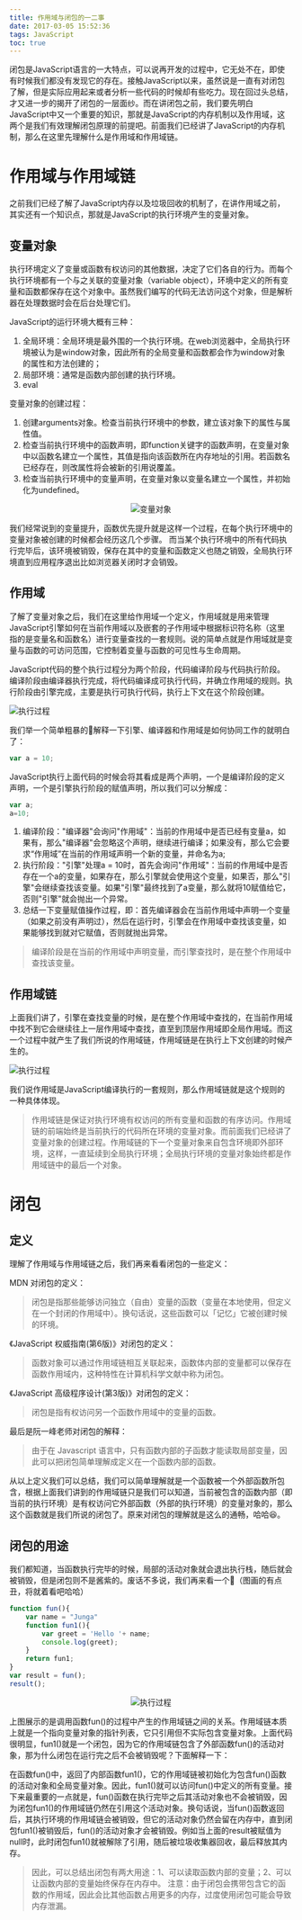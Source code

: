 ```yaml
---
title: 作用域与闭包的一二事
date: 2017-03-05 15:52:36
tags: JavaScript
toc: true
---
```


闭包是JavaScript语言的一大特点，可以说再开发的过程中，它无处不在，即使有时候我们都没有发现它的存在。接触JavaScript以来，虽然说是一直有对闭包了解，但是实际应用起来或者分析一些代码的时候却有些吃力。现在回过头总结，才又进一步的揭开了闭包的一层面纱。而在讲闭包之前，我们要先明白JavaScript中又一个重要的知识，那就是JavaScript的内存机制以及作用域，这两个是我们有效理解闭包原理的前提吧。前面我们已经讲了JavaScript的内存机制，那么在这里先理解什么是作用域和作用域链。

# 作用域与作用域链

之前我们已经了解了JavaScript内存以及垃圾回收的机制了，在讲作用域之前，其实还有一个知识点，那就是JavaScript的执行环境产生的变量对象。

<!-- more -->

## 变量对象

执行环境定义了变量或函数有权访问的其他数据，决定了它们各自的行为。而每个执行环境都有一个与之关联的变量对象（variable object），环境中定义的所有变量和函数都保存在这个对象中。虽然我们编写的代码无法访问这个对象，但是解析器在处理数据时会在后台处理它们。 

JavaScript的运行环境大概有三种：

1. 全局环境：全局环境是最外围的一个执行环境。在web浏览器中，全局执行环境被认为是window对象，因此所有的全局变量和函数都会作为window对象的属性和方法创建的；
2. 局部环境：通常是函数内部创建的执行环境。
3. eval

变量对象的创建过程：

1. 创建arguments对象。检查当前执行环境中的参数，建立该对象下的属性与属性值。
2. 检查当前执行环境中的函数声明，即function关键字的函数声明，在变量对象中以函数名建立一个属性，其值是指向该函数所在内存地址的引用。若函数名已经存在，则改属性将会被新的引用说覆盖。
3. 检查当前执行环境中的变量声明，在变量对象以变量名建立一个属性，并初始化为undefined。

<div align="center">
    <img src="https://github.com/huangzhuangjia/BlogImages/blob/master/img/img05.png?raw=true" alt="变量对象">
</div>

我们经常说到的变量提升，函数优先提升就是这样一个过程，在每个执行环境中的变量对象被创建的时候都会经历这几个步骤。
而当某个执行环境中的所有代码执行完毕后，该环境被销毁，保存在其中的变量和函数定义也随之销毁，全局执行环境直到应用程序退出比如浏览器关闭时才会销毁。

## 作用域

了解了变量对象之后，我们在这里给作用域一个定义，作用域就是用来管理JavaScript引擎如何在当前作用域以及嵌套的子作用域中根据标识符名称（这里指的是变量名和函数名）进行变量查找的一套规则。说的简单点就是作用域就是变量与函数的可访问范围，它控制着变量与函数的可见性与生命周期。

JavaScript代码的整个执行过程分为两个阶段，代码编译阶段与代码执行阶段。编译阶段由编译器执行完成，将代码编译成可执行代码，并确立作用域的规则。执行阶段由引擎完成，主要是执行可执行代码，执行上下文在这个阶段创建。

![执行过程](https://github.com/huangzhuangjia/BlogImages/blob/master/img/img06.png?raw=true)

我们举一个简单粗暴的🌰解释一下引擎、编译器和作用域是如何协同工作的就明白了：

``` js
var a = 10;
```

JavaScript执行上面代码的时候会将其看成是两个声明，一个是编译阶段的定义声明，一个是引擎执行阶段的赋值声明，所以我们可以分解成：

``` js
var a;
a=10;
```

1. 编译阶段："编译器"会询问"作用域"：当前的作用域中是否已经有变量a，如果有，那么"编译器"会忽略这个声明，继续进行编译；如果没有，那么它会要求“作用域”在当前的作用域声明一个新的变量，并命名为a;
2. 执行阶段："引擎"处理a = 10时，首先会询问"作用域"：当前的作用域中是否存在一个a的变量，如果存在，那么引擎就会使用这个变量，如果否，那么"引擎"会继续查找该变量。如果"引擎"最终找到了a变量，那么就将10赋值给它，否则"引擎"就会抛出一个异常。
3. 总结一下变量赋值操作过程，即：首先编译器会在当前作用域中声明一个变量（如果之前没有声明过），然后在运行时，引擎会在作用域中查找该变量，如果能够找到就对它赋值，否则就抛出异常。

> 编译阶段是在当前的作用域中声明变量，而引擎查找时，是在整个作用域中查找该变量。

## 作用域链

上面我们讲了，引擎在查找变量的时候，是在整个作用域中查找的，在当前作用域中找不到它会继续往上一层作用域中查找，直至到顶层作用域即全局作用域。而这一个过程中就产生了我们所说的作用域链，作用域链是在执行上下文创建的时候产生的。

![执行过程](https://github.com/huangzhuangjia/BlogImages/blob/master/img/img07.png?raw=true)

我们说作用域是JavaScript编译执行的一套规则，那么作用域链就是这个规则的一种具体体现。

> 作用域链是保证对执行环境有权访问的所有变量和函数的有序访问。作用域链的前端始终是当前执行的代码所在环境的变量对象。而前面我们已经讲了变量对象的创建过程。作用域链的下一个变量对象来自包含环境即外部环境，这样，一直延续到全局执行环境；全局执行环境的变量对象始终都是作用域链中的最后一个对象。

# 闭包

## 定义

理解了作用域与作用域链之后，我们再来看看闭包的一些定义：

MDN 对闭包的定义：

>闭包是指那些能够访问独立（自由）变量的函数（变量在本地使用，但定义在一个封闭的作用域中）。换句话说，这些函数可以「记忆」它被创建时候的环境。

《JavaScript 权威指南(第6版)》对闭包的定义：

>函数对象可以通过作用域链相互关联起来，函数体内部的变量都可以保存在函数作用域内，这种特性在计算机科学文献中称为闭包。

《JavaScript 高级程序设计(第3版)》对闭包的定义：

>闭包是指有权访问另一个函数作用域中的变量的函数。

最后是阮一峰老师对闭包的解释：

>由于在 Javascript 语言中，只有函数内部的子函数才能读取局部变量，因此可以把闭包简单理解成定义在一个函数内部的函数。

从以上定义我们可以总结，我们可以简单理解就是一个函数被一个外部函数所包含，根据上面我们讲到的作用域链只是我们可以知道，当前被包含的函数内部（即当前的执行环境）是有权访问它外部函数（外部的执行环境）的变量对象的，那么这个函数就是我们所说的闭包了。原来对闭包的理解就是这么的通畅，哈哈😆。

## 闭包的用途

我们都知道，当函数执行完毕的时候，局部的活动对象就会退出执行栈，随后就会被销毁，但是闭包则不是酱紫的。废话不多说，我们再来看一个🌰（图画的有点丑，将就着看吧哈哈）

``` js
function fun(){
    var name = "Junga"
    function fun1(){
        var greet = 'Hello '+ name;
        console.log(greet);
    }
    return fun1;
}
var result = fun();
result();
```

<div align=center>
    <img src="https://github.com/huangzhuangjia/BlogImages/blob/master/img/img08.png?raw=true" alt="执行过程">
</div>

上图展示的是调用函数fun()的过程中产生的作用域链之间的关系。作用域链本质上就是一个指向变量对象的指针列表，它只引用但不实际包含变量对象。上面代码很明显，fun1()就是一个闭包，因为它的作用域链包含了外部函数fun()的活动对象，那为什么闭包在运行完之后不会被销毁呢？下面解释一下：

在函数fun()中，返回了内部函数fun1()，它的作用域链被初始化为包含fun()函数的活动对象和全局变量对象。因此，fun1()就可以访问fun()中定义的所有变量。接下来最重要的一点就是，fun()函数在执行完毕之后其活动对象也不会被销毁，因为闭包fun1()的作用域链仍然在引用这个活动对象。换句话说，当fun()函数返回后，其执行环境的作用域链会被销毁，但它的活动对象仍然会留在内存中，直到闭包fun1()被销毁后，fun()的活动对象才会被销毁。例如当上面的result被赋值为null时，此时闭包fun1()就被解除了引用，随后被垃圾收集器回收，最后释放其内存。

>因此，可以总结出闭包有两大用途：1、可以读取函数内部的变量；2、可以让函数内部的变量始终保存在内存中。
注意：由于闭包会携带包含它的函数的作用域，因此会比其他函数占用更多的内存，过度使用闭包可能会导致内存泄漏。